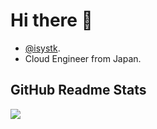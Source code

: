 # Hi there 👋

- [@isystk](https://twitter.com/isystk).
- Cloud Engineer from Japan.

## GitHub Readme Stats

<!-- [![](https://github-readme-stats.vercel.app/api?username=nishipy)](https://github.com/anuraghazra/github-readme-stats) -->

[![](https://github-readme-stats.vercel.app/api/top-langs/?username=isystk&layout=default)](https://github.com/anuraghazra/github-readme-stats)
